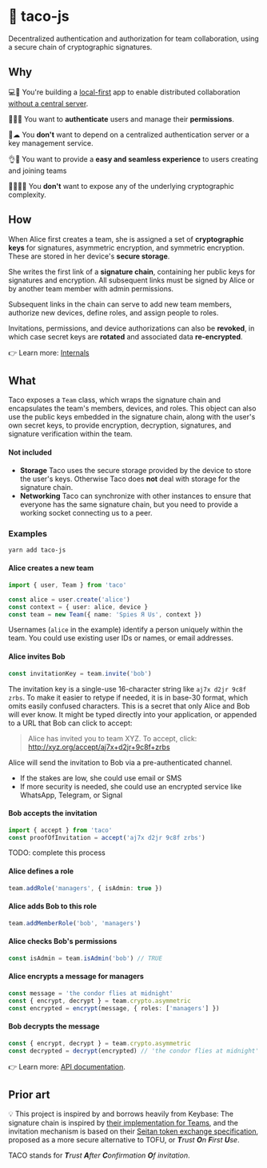 # 🌮 taco-js

Decentralized authentication and authorization for team collaboration, using a secure chain of
cryptographic signatures.

## Why

💻🤝 You're building a [local-first](http://inkandswitch.com/local-first.html) app to enable distributed collaboration [without a central
server](http://medium.com/all-the-things/a-web-application-with-no-web-server-61000a6aed8f).

👩🏾🔑 You want to **authenticate** users and manage their **permissions**.

🚫☁ You **don't** want to depend on a centralized authentication server or a key management service.

👌💙 You want to provide a **easy and seamless experience** to users creating and joining teams

👨🏾‍💻🤪 You **don't** want to expose any of the underlying cryptographic complexity.

## How

When Alice first creates a team, she is assigned a set of **cryptographic keys** for signatures,
asymmetric encryption, and symmetric encryption. These are stored in her device's **secure storage**.

She writes the first link of a **signature chain**, containing her public keys for signatures and
encryption. All subsequent links must be signed by Alice or by another team member with admin
permissions.

Subsequent links in the chain can serve to add new team members, authorize new devices, define
roles, and assign people to roles.

Invitations, permissions, and device authorizations can also be **revoked**, in which case secret keys
are **rotated** and associated data **re-encrypted**.

👉 Learn more: [Internals](./docs/internals.md)

## What

Taco exposes a `Team` class, which wraps the signature chain and encapsulates the team's members,
devices, and roles. This object can also use the public keys embedded in the signature chain, along
with the user's own secret keys, to provide encryption, decryption, signatures, and signature
verification within the team.

#### Not included

- **Storage** Taco uses the secure storage provided by the device to store the user's keys.
  Otherwise Taco does **not** deal with storage for the signature chain.
- **Networking** Taco can synchronize with other instances to ensure that everyone has the same signature chain, but you need to provide a working socket connecting us to a peer.

### Examples

```bash
yarn add taco-js
```

#### Alice creates a new team

```ts
import { user, Team } from 'taco'

const alice = user.create('alice')
const context = { user: alice, device }
const team = new Team({ name: 'Spies Я Us', context })
```

Usernames (`alice` in the example) identify a person uniquely within the team. You could use
existing user IDs or names, or email addresses.

#### Alice invites Bob

```ts
const invitationKey = team.invite('bob')
```

The invitation key is a single-use 16-character string like `aj7x d2jr 9c8f zrbs`. To make it easier
to retype if needed, it is in base-30 format, which omits easily confused characters. This is a
secret that only Alice and Bob will ever know. It might be typed directly into your application, or
appended to a URL that Bob can click to accept:

> Alice has invited you to team XYZ. To accept, click: http://xyz.org/accept/aj7x+d2jr+9c8f+zrbs

Alice will send the invitation to Bob via a pre-authenticated channel.

- If the stakes are low, she could use email or SMS
- If more security is needed, she could use an encrypted service like WhatsApp, Telegram, or Signal

#### Bob accepts the invitation

```ts
import { accept } from 'taco'
const proofOfInvitation = accept('aj7x d2jr 9c8f zrbs')
```

TODO: complete this process

#### Alice defines a role

```ts
team.addRole('managers', { isAdmin: true })
```

#### Alice adds Bob to this role

```ts
team.addMemberRole('bob', 'managers')
```

#### Alice checks Bob's permissions

```ts
const isAdmin = team.isAdmin('bob') // TRUE
```

#### Alice encrypts a message for managers

```ts
const message = 'the condor flies at midnight'
const { encrypt, decrypt } = team.crypto.asymmetric
const encrypted = encrypt(message, { roles: ['managers'] })
```

#### Bob decrypts the message

```ts
const { encrypt, decrypt } = team.crypto.asymmetric
const decrypted = decrypt(encrypted) // 'the condor flies at midnight'
```

👉 Learn more: [API documentation](./docs/api.md).

## Prior art

💡 This project is inspired by and borrows heavily from Keybase: The signature chain is inspired by [their implementation for Teams](https://keybase.io/docs/team), and the invitation mechanism is based on their [Seitan token exchange specification](https://keybase.io/docs/teams/seitan_v2), proposed as a more secure alternative to TOFU, or _**T**rust **O**n **F**irst **U**se_.

TACO stands for _**T**rust **A**fter **C**onfirmation **O**f invitation_.
